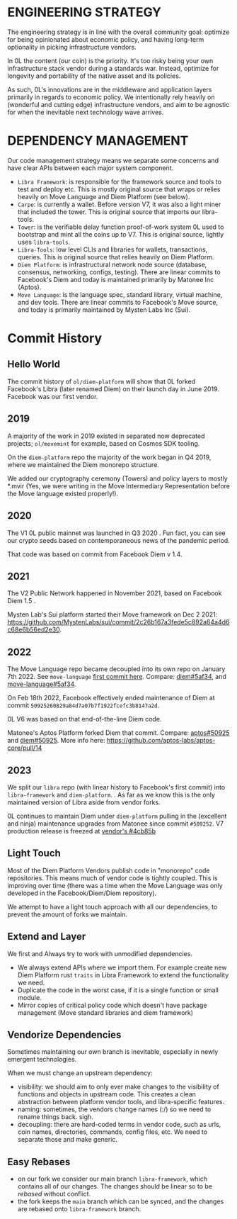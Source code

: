 # ENGINEERING STRATEGY

The engineering strategy is in line with the overall community goal: optimize for being opinionated about economic policy, and having long-term optionality in picking infrastructure vendors.

In 0L the content (our coin) is the priority. It's too risky being your own infrastructure stack vendor during a standards war. Instead, optimize for longevity and portability of the native asset and its policies.

As such, 0L's innovations are in the middleware and application layers primarily in regards to economic policy. We intentionally rely heavily on (wonderful and cutting edge) infrastructure vendors, and aim to be agnostic for when the inevitable next technology wave arrives.

# DEPENDENCY MANAGEMENT

Our code management strategy means we separate some concerns and have clear APIs between each major system component.

- `Libra Framework`: is responsible for the framework source and tools to test and deploy etc. This is mostly original source that wraps or relies heavily on Move Language and Diem Platform (see below).
- `Carpe`: is currently a wallet. Before version V7, it was also a light miner that included the tower. This is original source that imports our libra-tools.
- `Tower`: is the verifiable delay function proof-of-work system 0L used to bootstrap and mint all the coins up to V7. This is original source, lightly uses `libra-tools`.
- `Libra-Tools`: low level CLIs and libraries for wallets, transactions, queries. This is original source that relies heavily on Diem Platform.
- `Diem Platform`: is infrastructural network node source (database, consensus, networking, configs, testing). There are linear commits to Facebook's Diem and today is maintained primarily by Matonee Inc (Aptos).
- `Move Language`: is the language spec, standard library, virtual machine, and dev tools. There are linear commits to Facebook's Move source, and today is primarily maintained by Mysten Labs Inc (Sui).

# Commit History

## Hello World

The commit history of `ol/diem-platform` will show that 0L forked Facebook's Libra (later renamed Diem) on their launch day in June 2019. Facebook was our first vendor.

## 2019

A majority of the work in 2019 existed in separated now deprecated projects; `ol/movemint` for example, based on Cosmos SDK tooling.

On the `diem-platform` repo the majority of the work began in Q4 2019, where we maintained the Diem monorepo structure.

We added our cryptography ceremony (Towers) and policy layers to mostly \*.mvir (Yes, we were writing in the Move Intermediary Representation before the Move language existed properly!).

## 2020

The V1 0L public mainnet was launched in Q3 2020 <!--(TODO: Links to commits)-->. Fun fact, you can see our crypto seeds based on contemporaneous news of the pandemic period.

That code was based on commit <!--(TODO: XYZ)--> from Facebook Diem v 1.4.

## 2021

The V2 Public Network happened in November 2021, based on Facebook Diem 1.5 <!--(TODO: Commit)-->.

Mysten Lab's Sui platform started their Move framework on Dec 2 2021: https://github.com/MystenLabs/sui/commit/2c26b167a3fede5c892a64a4d6c68e6b56ed2e30.

## 2022

The Move Language repo became decoupled into its own repo on January 7th 2022. See `move-language` [first commit here](https://github.com/move-language/move/commits/98ed299a7e3a9223019c9bdf4dd92fea9faef860). Compare: [diem#5af34](https://github.com/0LNetworkCommunity/diem/commit/5af341e53c9a24ebe24596f4890fcaaef3bcdc54), and [move-language#5af34](https://github.com/move-language/move/commit/5af341e53c9a24ebe24596f4890fcaaef3bcdc54).

On Feb 18th 2022, Facebook effectively ended maintenance of Diem at commit `50925260829a84d7a07b7f1922fcefc3b8147a2d`.

0L V6 was based on that end-of-the-line Diem code.

Matonee's Aptos Platform forked Diem that commit. Compare: [aptos#50925](https://github.com/aptos-labs/aptos-core/commit/50925260829a84d7a07b7f1922fcefc3b8147a2d) and [diem#50925](https://github.com/diem/diem/commit/50925260829a84d7a07b7f1922fcefc3b8147a2d). More info here: https://github.com/aptos-labs/aptos-core/pull/14

## 2023

We split our `libra` repo (with linear history to Facebook's first commit) into `libra-framework` and `diem-platform`. . As far as we know this is the only maintained version of Libra aside from vendor forks.

0L continues to maintain Diem under `diem-platform` pulling in the (excellent and ninja) maintenance upgrades from Matonee since commit `#509252`. V7 production release is freezed at [vendor's #4cb85b](`https://github.com/aptos-labs/aptos-core/commit/4cb85bc832b57acb26a627182163be6de2f9d83f`)

## Light Touch

Most of the Diem Platform Vendors publish code in "monorepo" code repositories. This means much of vendor code is tightly coupled. This is improving over time (there was a time when the Move Language was only developed in the Facebook/Diem/Diem repository).

We attempt to have a light touch approach with all our dependencies, to prevent the amount of forks we maintain.

## Extend and Layer

We first and Always try to work with unmodified dependencies.

- We always extend APIs where we import them. For example create new Diem Platform rust `traits` in Libra Framework to extend the functionality we need.
- Duplicate the code in the worst case, if it is a single function or small module.
- Mirror copies of critical policy code which doesn't have package management (Move standard libraries and diem framework)

## Vendorize Dependencies

Sometimes maintaining our own branch is inevitable, especially in newly emergent technologies.

When we must change an upstream dependency:

- visibility: we should aim to only ever make changes to the visibility of functions and objects in upstream code. This creates a clean abstraction between platform vendor tools, and libra-specific features.
- naming: sometimes, the vendors change names (:/) so we need to rename things back. sigh.
- decoupling: there are hard-coded terms in vendor code, such as urls, coin names, directories, commands, config files, etc. We need to separate those and make generic.

## Easy Rebases

- on our fork we consider our main branch `libra-framework`, which contains all of our changes. The changes should be linear so to be _rebased_ without conflict.
- the fork keeps the `main` branch which can be synced, and the changes are rebased onto `libra-framework` branch.
